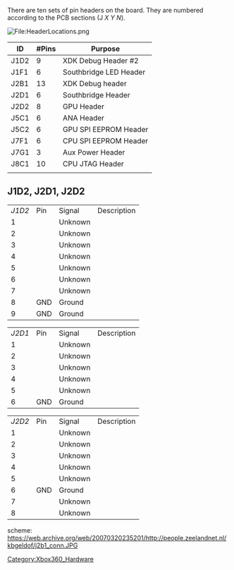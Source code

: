 There are ten sets of pin headers on the board. They are numbered
according to the PCB sections (J *X* *Y* *N*).

![<File:HeaderLocations.png>](HeaderLocations.png
"File:HeaderLocations.png")

| ID   | \#Pins | Purpose                |
| ---- | ------ | ---------------------- |
| J1D2 | 9      | XDK Debug Header \#2   |
| J1F1 | 6      | Southbridge LED Header |
| J2B1 | 13     | XDK Debug header       |
| J2D1 | 6      | Southbridge Header     |
| J2D2 | 8      | GPU Header             |
| J5C1 | 6      | ANA Header             |
| J5C2 | 6      | GPU SPI EEPROM Header  |
| J7F1 | 6      | CPU SPI EEPROM Header  |
| J7G1 | 3      | Aux Power Header       |
| J8C1 | 10     | CPU JTAG Header        |
|  |

## J1D2, J2D1, J2D2

|        |     |         |             |
| ------ | --- | ------- | ----------- |
| *J1D2* | Pin | Signal  | Description |
| 1      |     | Unknown |
| 2      |     | Unknown |
| 3      |     | Unknown |
| 4      |     | Unknown |
| 5      |     | Unknown |
| 6      |     | Unknown |
| 7      |     | Unknown |
| 8      | GND | Ground  |
| 9      | GND | Ground  |

|        |     |         |             |
| ------ | --- | ------- | ----------- |
| *J2D1* | Pin | Signal  | Description |
| 1      |     | Unknown |
| 2      |     | Unknown |
| 3      |     | Unknown |
| 4      |     | Unknown |
| 5      |     | Unknown |
| 6      | GND | Ground  |

|        |     |         |             |
| ------ | --- | ------- | ----------- |
| *J2D2* | Pin | Signal  | Description |
| 1      |     | Unknown |
| 2      |     | Unknown |
| 3      |     | Unknown |
| 4      |     | Unknown |
| 5      |     | Unknown |
| 6      | GND | Ground  |
| 7      |     | Unknown |
| 8      |     | Unknown |


scheme: <https://web.archive.org/web/20070320235201/http://people.zeelandnet.nl/kbgeldof/j2b1_conn.JPG>

[Category:Xbox360_Hardware](Category_Xbox360_Hardware.md "wikilink")
